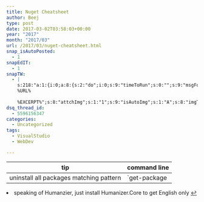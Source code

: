 ```yaml
---
title: Nuget Cheatsheet
author: Beej
type: post
date: 2017-03-02T03:58:03+00:00
year: "2017"
month: "2017/03"
url: /2017/03/nuget-cheatsheet.html
snap_isAutoPosted:
  - 1
snapEdIT:
  - 1
snapTW:
  - |
    s:218:"a:1:{i:0;a:8:{s:2:"do";i:0;s:9:"timeToRun";s:0:"";s:9:"msgFormat";s:27:"%TITLE%
    %URL%
    
    %EXCERPT%";s:8:"attchImg";s:1:"1";s:9:"isAutoImg";s:1:"A";s:8:"imgToUse";s:0:"";s:9:"isAutoURL";s:1:"A";s:8:"urlToUse";s:0:"";}}";
dsq_thread_id:
  - 5596156347
categories:
  - Uncategorized
tags:
  - VisualStudio
  - WebDev

---
```

| tip                                     | command line                                                                                                                                               |
| --------------------------------------- | ---------------------------------------------------------------------------------------------------------------------------------------------------------- |
| uninstall all packages matching pattern | `get-package | ? {$_.Id -like "Human*" } | % { uninstall-package $_.id }` <sup id="fnref-1785-1"><a href="#fn-1785-1" class="jetpack-footnote">1</a></sup> |

<li id="fn-1785-1">
  speaking of Humanzier, just install Humanizer.Core to get English only&#160;<a href="#fnref-1785-1">&#8617;</a> </fn></footnotes>
